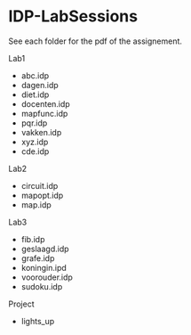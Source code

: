 # IDP-LabSessions

See each folder for the pdf of the assignement.

Lab1
- abc.idp
- dagen.idp
- diet.idp
- docenten.idp
- mapfunc.idp
- pqr.idp
- vakken.idp
- xyz.idp
- cde.idp

Lab2
- circuit.idp
- mapopt.idp
- map.idp

Lab3
- fib.idp
- geslaagd.idp
- grafe.idp
- koningin.ipd
- voorouder.idp
- sudoku.idp

Project
- lights_up
